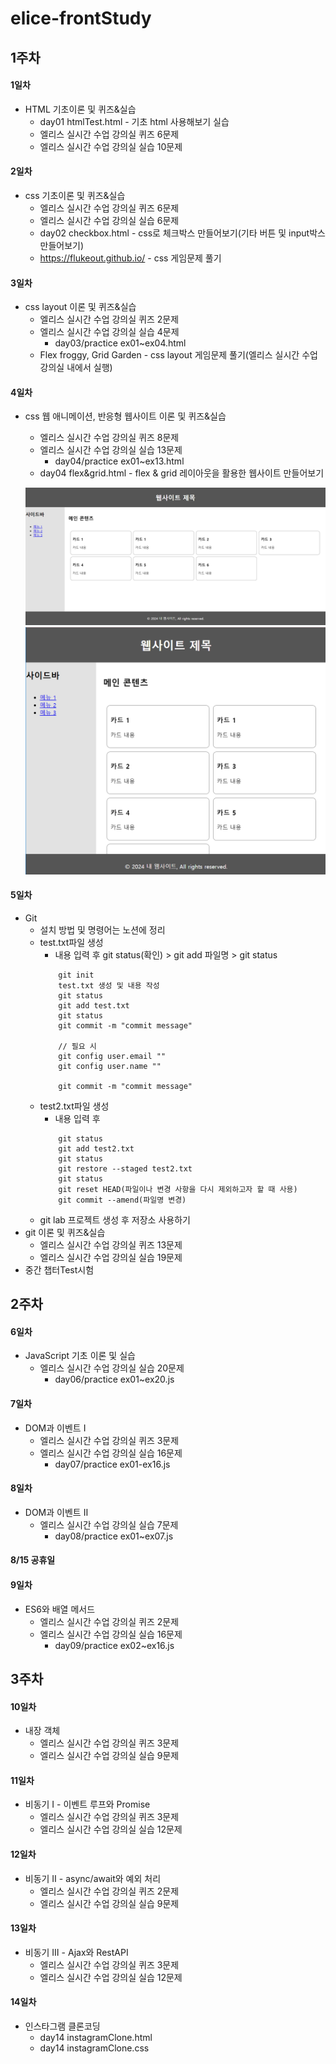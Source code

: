 # elice-frontStudy

## 1주차
#### 1일차
-  HTML 기초이론 및 퀴즈&실습
    - day01 htmlTest.html - 기초 html 사용해보기 실습
    - 엘리스 실시간 수업 강의실 퀴즈 6문제
    - 엘리스 실시간 수업 강의실 실습 10문제
    
#### 2일차
-  css 기초이론 및 퀴즈&실습
    - 엘리스 실시간 수업 강의실 퀴즈 6문제
    - 엘리스 실시간 수업 강의실 실습 6문제
    - day02 checkbox.html - css로 체크박스 만들어보기(기타 버튼 및 input박스 만들어보기)
    - https://flukeout.github.io/ - css 게임문제 풀기

#### 3일차
- css layout 이론 및 퀴즈&실습
    - 엘리스 실시간 수업 강의실 퀴즈 2문제
    - 엘리스 실시간 수업 강의실 실습 4문제
        - day03/practice ex01~ex04.html
    - Flex froggy, Grid Garden - css layout 게임문제 풀기(엘리스 실시간 수업 강의실 내에서 실행)

#### 4일차
- css 웹 애니메이션, 반응형 웹사이트 이론 및 퀴즈&실습
    - 엘리스 실시간 수업 강의실 퀴즈 8문제
    - 엘리스 실시간 수업 강의실 실습 13문제
        - day04/practice ex01~ex13.html
    - day04 flex&grid.html - flex & grid 레이아웃을 활용한 웹사이트 만들어보기

    ![웹사이트 만들기](https://raw.githubusercontent.com/zzzissu/elice-frontStudy/main/img/flex%26grid.png)
    ![웹사이트 만들기](https://raw.githubusercontent.com/zzzissu/elice-frontStudy/main/img/flex%26grid2.png)

#### 5일차
- Git 
    - 설치 방법 및 명령어는 노션에 정리
    - test.txt파일 생성
        - 내용 입력 후 git status(확인) > git add 파일명 > git status
        ```
            git init
            test.txt 생성 및 내용 작성
            git status
            git add test.txt
            git status
            git commit -m "commit message"

            // 필요 시
            git config user.email ""
            git config user.name ""

            git commit -m "commit message"
        ```
    - test2.txt파일 생성
        - 내용 입력 후
        ```
            git status
            git add test2.txt
            git status
            git restore --staged test2.txt
            git status
            git reset HEAD(파일이나 변경 사항을 다시 제외하고자 할 때 사용)
            git commit --amend(파일명 변경)
        ```
    - git lab 프로젝트 생성 후 저장소 사용하기
- git 이론 및 퀴즈&실습
    - 엘리스 실시간 수업 강의실 퀴즈 13문제
    - 엘리스 실시간 수업 강의실 실습 19문제
- 중간 챕터Test시험

## 2주차
#### 6일차
- JavaScript 기초 이론 및 실습
    - 엘리스 실시간 수업 강의실 실습 20문제
        - day06/practice ex01~ex20.js

#### 7일차
- DOM과 이벤트 Ⅰ
    - 엘리스 실시간 수업 강의실 퀴즈 3문제
    - 엘리스 실시간 수업 강의실 실습 16문제
        - day07/practice ex01-ex16.js

#### 8일차
- DOM과 이벤트 Ⅱ
    - 엘리스 실시간 수업 강의실 실습 7문제
        - day08/practice ex01~ex07.js

#### 8/15 공휴일

#### 9일차
- ES6와 배열 메서드
    - 엘리스 실시간 수업 강의실 퀴즈 2문제
    - 엘리스 실시간 수업 강의실 실습 16문제
        - day09/practice ex02~ex16.js

## 3주차
#### 10일차
- 내장 객체
    - 엘리스 실시간 수업 강의실 퀴즈 3문제
    - 엘리스 실시간 수업 강의실 실습 9문제

#### 11일차
- 비동기 Ⅰ - 이벤트 루프와 Promise
    - 엘리스 실시간 수업 강의실 퀴즈 3문제
    - 엘리스 실시간 수업 강의실 실습 12문제

#### 12일차
- 비동기 Ⅱ - async/await와 예외 처리
    - 엘리스 실시간 수업 강의실 퀴즈 2문제
    - 엘리스 실시간 수업 강의실 실습 9문제

#### 13일차
- 비동기 Ⅲ - Ajax와 RestAPI
    - 엘리스 실시간 수업 강의실 퀴즈 3문제
    - 엘리스 실시간 수업 강의실 실습 12문제

#### 14일차
- 인스타그램 클론코딩
    - day14 instagramClone.html
    - day14 instagramClone.css